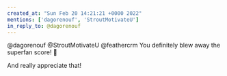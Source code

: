 ```yaml
---
created_at: "Sun Feb 20 14:21:21 +0000 2022"
mentions: ['dagorenouf', 'StroutMotivateU']
in_reply_to: @dagorenouf
---
```


@dagorenouf @StroutMotivateU @feathercrm You definitely blew away the superfan score! 🌟

And really appreciate that!